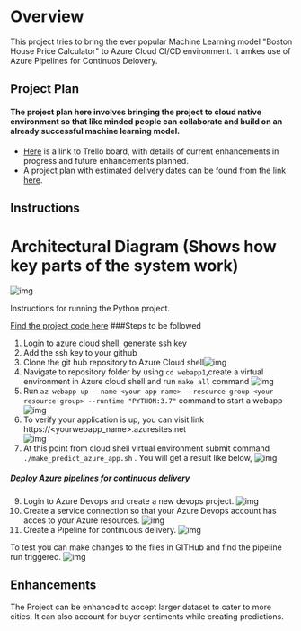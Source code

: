 # Overview

This project tries to bring the ever popular Machine Learning model "Boston House Price Calculator" to Azure Cloud CI/CD environment. It amkes use of Azure Pipelines for Continuos Delovery.

## Project Plan
#### The project plan here involves bringing the project to cloud native environment so that like minded people can collaborate and build on an already successful machine learning model.

* [Here](https://trello.com/b/E3Fk0Ir5/azure-cicd-pipeline-for-boston-hosing-prediction-ml-build-automation) is a link to Trello board, with details of current enhancements in progress and future enhancements planned.
* A project plan with estimated delivery dates can be found from the link [here](https://docs.google.com/spreadsheets/d/11sRM9VPb4arO48ChZtrHJdZn_FJhWFqeG1Onlnw36nE/edit?usp=sharing).

## Instructions

# Architectural Diagram (Shows how key parts of the system work)
![img](https://github.com/BhabaniPrasadKar/webapp1/blob/main/p6readme/project_background.png)

Instructions for running the Python project. 

[Find the project code here](https://github.com/BhabaniPrasadKar/webapp1.git)
###Steps to be followed
1. Login to azure cloud shell, generate ssh key
2. Add the ssh key to your github
3. Clone the git hub repository to Azure Cloud shell![img](https://github.com/BhabaniPrasadKar/webapp1/blob/main/p6readme/git_clone.png)
5. Navigate to repository folder by using `cd webapp1`,create a virtual environment in Azure cloud shell and run `make all` command
 ![img](https://github.com/BhabaniPrasadKar/webapp1/blob/main/p6readme/makeall.png)
6. Run `az webapp up --name <your app name> --resource-group <your resource group> --runtime "PYTHON:3.7"` command to start a webapp
  ![img](https://github.com/BhabaniPrasadKar/webapp1/blob/main/p6readme/creatingwebapp.png)
7. To verify your application is up, you can visit link https://<yourwebapp_name>.azuresites.net  
    ![img](https://github.com/BhabaniPrasadKar/webapp1/blob/main/p6readme/webapp_up_and_running.png)
8.  At this point from cloud shell virtual environment submit command `./make_predict_azure_app.sh` .
    You will get a result like below,
     ![img](https://github.com/BhabaniPrasadKar/webapp1/blob/main/p6readme/prediction_working.png)

##### Deploy Azure pipelines for continuous delivery
9. Login to Azure Devops and create a new devops project.
![img](https://github.com/BhabaniPrasadKar/webapp1/blob/main/p6readme/create_project.png)
10. Create a service connection so that your Azure Devops account has acces to your Azure resources.
![img](https://github.com/BhabaniPrasadKar/webapp1/blob/main/p6readme/service_connection.png)
11. Create a  Pipeline for continuous delivery.
![img](https://github.com/BhabaniPrasadKar/webapp1/blob/main/p6readme/pipeline_create.png)

To test you can make changes to the files in GITHub and find the pipeline run triggered.
![img](https://github.com/BhabaniPrasadKar/webapp1/blob/main/p6readme/successful_build_and_deploy.png)



## Enhancements

The Project can be enhanced to accept larger dataset to cater to more cities. It can also account for buyer sentiments while creating predictions.  





